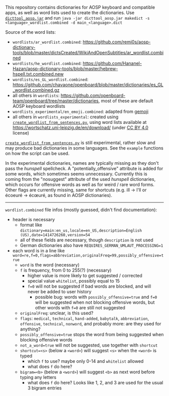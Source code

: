 This repository contains dictionaries for AOSP keyboard and compatible apps, as well as word lists used to create the dictionaries.
Use [`dicttool_aosp.jar`](https://github.com/remi0s/aosp-dictionary-tools) and run `java -jar dicttool_aosp.jar makedict -s <language>_wordlist.combined -d main_<language>.dict`

Source of the word lists:
* `wordlists/ar_wordlist.combined`: https://github.com/remi0s/aosp-dictionary-tools/blob/master/dictsCreated/WikiAndOpenSubtitles/ar_wordlist.combined
* `wordlists/he_wordlist.combined`: https://github.com/Hananel-Hazan/aosp-dictionary-tools/blob/master/hebrew-hspell.txt.combined.new
* `wordlists/es_GL_wordlist.combined`: https://github.com/chavaone/openboard/blob/master/dictionaries/es_GL_wordlist.combined.gz
* all others in `wordlists`: https://github.com/openboard-team/openboard/tree/master/dictionaries, most of these are default AOSP keyboard wordlists
* `wordlists_experimental/en_emoji.combined`: adapted from [gemoji](https://github.com/github/gemoji/blob/master/db/emoji.json)
* all others in `wordlists_experimental`: created using [`create_wordlist_from_sentences.py`](create_wordlist_from_sentences.py), using word lists available at https://wortschatz.uni-leipzig.de/en/download/ (under [CC BY 4.0](https://creativecommons.org/licenses/by/4.0/) license)

[`create_wordlist_from_sentences.py`](create_wordlist_from_sentences.py) is still experimental, rather slow and may produce bad dictionaries in some languages. See the `example` functions on how the script can be used.

In the experimental dictionaries, names are typically missing as they don't pass the _hunspell_ spellcheck.
A "potentially_offensive" attribute is added for some words, which sometimes seems unnecessary. Currently this is coming from the "nosuggest" attribute of the used _hunspell_ dictionaries, which occurs for offensive words as well as for weird / rare word forms.
Other flags are currently missing, same for shortcuts (e.g. ill -> I'll or écoeuré -> écœuré, as found in AOSP dictionaries).

-----

`wordlist.combined` file infos (mostly guessed, didn't find documentation):
* header is necessary
  * format like `dictionary=main:en_us,locale=en_US,description=English (US),date=1414726260,version=54`
  * all of these fields are necessary, though `description` is not used
  * German dictionaries also have `REQUIRES_GERMAN_UMLAUT_PROCESSING=1`
* each word is in a line like ` word=re,f=0,flags=abbreviation,originalFreq=99,possibly_offensive=true`
  * `word` is the word (necessary)
  * `f` is frequency, from 0 to 255(?) (necessary)
    * higher value is more likely to get suggested / corrected
    * special value `whitelist`, possibly equal to 15
    * `f=0` will not be suggested if bad words are blocked, and will never be added to user history
      * possible bug: words with `possibly_offensive=true` and `f=0` will be suggested when not blocking offensive words, but other words with `f=0` are still not suggested
  * `originalFreq`: unclear, is this used?
  * `flags`: `medical`, `technical`, `hand-added`, `babytalk`, `abbreviation`, `offensive`, `technical`, `nonword`, and probably more: are they used for anything?
  * `possibly_offensive=true` stops the word from being suggested when blocking offensive words
  * `not_a_word=true` will not be suggested, use together with `shortcut`
  * `shortcut=<s>` (below a `<word>`) will suggest `<s>` when the `<word>` is typed
    * which `f` to use? maybe only 0-14 and `whitelist` allowed
    * what does `f` do here?
  * `bigram=<b>` (below a `<word>`) will suggest `<b>` as next word before typing any letters
    * what does `f` do here? Looks like 1, 2, and 3 are used for the usual 3 bigram entries
